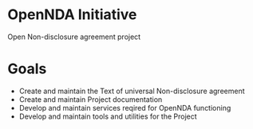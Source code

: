 # OpenNDA Initiative
Open Non-disclosure agreement project

# Goals
* Create and maintain the Text of universal Non-disclosure agreement
* Create and maintain Project documentation
* Develop and maintain services reqired for OpenNDA functioning 
* Develop and maintain tools and utilities for the Project
